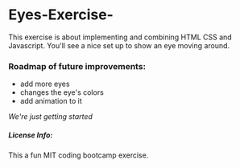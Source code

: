# Eyes-Exercise-
This exercise is about implementing and combining HTML CSS and Javascript. You'll see a nice set up to show an eye moving around.  

<h3>Roadmap of future improvements:</h3>
 <ul>
  <li> add more eyes </li>
  <li> changes the eye's colors </li>
  <li> add animation to it </li>
   </ul>
 <p> <em>We're just getting started</em> </p>
  
  <h5> License Info: </h5> 
  <p> This a fun MIT coding bootcamp exercise. </p>
